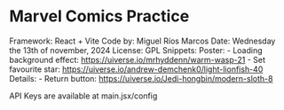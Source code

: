 # Marvel Comics Practice
Framework: React + Vite
Code by: Miguel Ríos Marcos
Date: Wednesday the 13th of november, 2024
License: GPL
Snippets:
    Poster: 
        - Loading background effect: https://uiverse.io/mrhyddenn/warm-wasp-21
        - Set favourite star: https://uiverse.io/andrew-demchenk0/light-lionfish-40
    Details:
        - Return button: https://uiverse.io/Jedi-hongbin/modern-sloth-8

API Keys are available at main.jsx/config